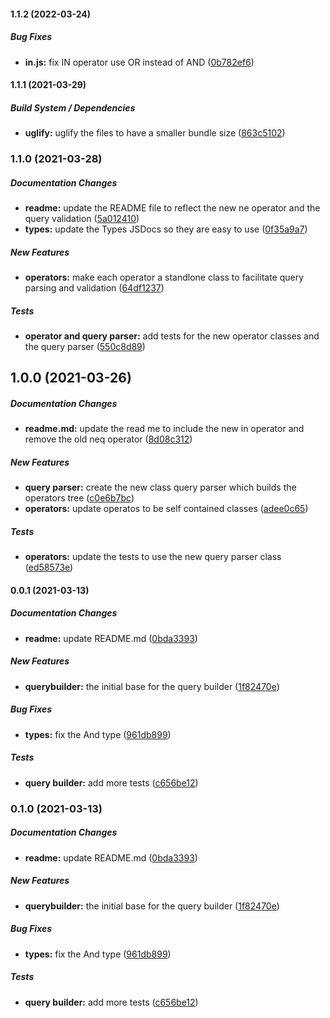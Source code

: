 #### 1.1.2 (2022-03-24)

##### Bug Fixes

* **in.js:**  fix IN operator use OR instead of AND ([0b782ef6](https://github.com/khaledosama999/algolia-filter-query-builder/commit/0b782ef6e17aa86e3fe80350c47e12dec87c71cd))

#### 1.1.1 (2021-03-29)

##### Build System / Dependencies

* **uglify:**  uglify the files to have a smaller bundle size ([863c5102](https://github.com/khaledosama999/algolia-filter-query-builder/commit/863c5102481213ef8e47df5887f8b3dd33409ea9))

### 1.1.0 (2021-03-28)

##### Documentation Changes

* **readme:**  update the README file to reflect the new ne operator and the query validation ([5a012410](https://github.com/khaledosama999/algolia-filter-query-builder/commit/5a0124106c281ef654b53fd9845b3b7c2cd96f32))
* **types:**  update the Types JSDocs so they are easy to use ([0f35a9a7](https://github.com/khaledosama999/algolia-filter-query-builder/commit/0f35a9a777502b67aef25967821ad1322a745654))

##### New Features

* **operators:**  make each operator a standlone class to facilitate query parsing and validation ([64df1237](https://github.com/khaledosama999/algolia-filter-query-builder/commit/64df12373369688791a36e168cd2928c4ea5fdaa))

##### Tests

* **operator and query parser:**  add tests for the new operator classes and the query parser ([550c8d89](https://github.com/khaledosama999/algolia-filter-query-builder/commit/550c8d89114d1bac879499be151559599ed26896))

## 1.0.0 (2021-03-26)

##### Documentation Changes

* **readme.md:**  update the read me to include the new in operator and remove the old neq operator ([8d08c312](https://github.com/khaledosama999/algolia-filter-query-builder/commit/8d08c31273246ec601a01247afe098b88cdd3e1f))

##### New Features

* **query parser:**  create the new class query parser which builds the operators tree ([c0e6b7bc](https://github.com/khaledosama999/algolia-filter-query-builder/commit/c0e6b7bc243be87117eeb0d3981084ee58660dae))
* **operators:**  update operatos to be self contained classes ([adee0c65](https://github.com/khaledosama999/algolia-filter-query-builder/commit/adee0c654d7afab6ce6cd032864fe2a340d6ca55))

##### Tests

* **operators:**  update the tests to use the new query parser class ([ed58573e](https://github.com/khaledosama999/algolia-filter-query-builder/commit/ed58573ea476f6c00f441fde7b23157ce072f559))

#### 0.0.1 (2021-03-13)

##### Documentation Changes

* **readme:**  update README.md ([0bda3393](https://github.com/khaledosama999/algolia-filter-query-builder/commit/0bda3393e85471c6daa60f892133650e27f2d9eb))

##### New Features

* **querybuilder:**  the initial base for the query builder ([1f82470e](https://github.com/khaledosama999/algolia-filter-query-builder/commit/1f82470ebca5a3bfce6977e1ec198425ed1fa88b))

##### Bug Fixes

* **types:**  fix the And type ([961db899](https://github.com/khaledosama999/algolia-filter-query-builder/commit/961db8991e13496d3d3198a7f491f2d800f20261))

##### Tests

* **query builder:**  add more tests ([c656be12](https://github.com/khaledosama999/algolia-filter-query-builder/commit/c656be122e8e61dd0e2cd2ee26775f09c6014d44))

### 0.1.0 (2021-03-13)

##### Documentation Changes

* **readme:**  update README.md ([0bda3393](https://github.com/khaledosama999/algolia-filter-query-builder/commit/0bda3393e85471c6daa60f892133650e27f2d9eb))

##### New Features

* **querybuilder:**  the initial base for the query builder ([1f82470e](https://github.com/khaledosama999/algolia-filter-query-builder/commit/1f82470ebca5a3bfce6977e1ec198425ed1fa88b))

##### Bug Fixes

* **types:**  fix the And type ([961db899](https://github.com/khaledosama999/algolia-filter-query-builder/commit/961db8991e13496d3d3198a7f491f2d800f20261))

##### Tests

* **query builder:**  add more tests ([c656be12](https://github.com/khaledosama999/algolia-filter-query-builder/commit/c656be122e8e61dd0e2cd2ee26775f09c6014d44))

